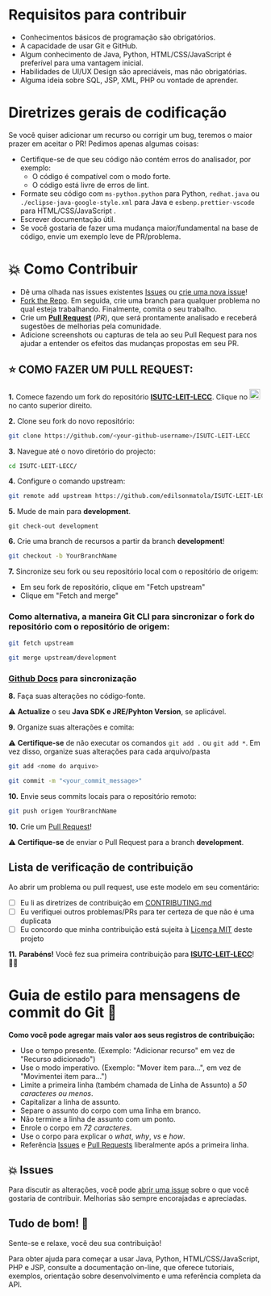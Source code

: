 # Requisitos para contribuir

- Conhecimentos básicos de programação são obrigatórios.
- A capacidade de usar Git e GitHub.
- Algum conhecimento de Java, Python, HTML/CSS/JavaScript é preferível para uma vantagem inicial.
- Habilidades de UI/UX Design são apreciáveis, mas não obrigatórias.
- Alguma ideia sobre SQL, JSP, XML, PHP ou vontade de aprender.

# Diretrizes gerais de codificação

Se você quiser adicionar um recurso ou corrigir um bug, teremos o maior prazer em aceitar o PR! Pedimos apenas algumas coisas:

- Certifique-se de que seu código não contém erros do analisador, por exemplo:
   - O código é compatível com o modo forte.
   - O código está livre de erros de lint.
- Formate seu código com `ms-python.python` para Python, `redhat.java` ou `./eclipse-java-google-style.xml` para Java e `esbenp.prettier-vscode` para HTML/CSS/JavaScript .
- Escrever documentação útil.
- Se você gostaria de fazer uma mudança maior/fundamental na base de código, envie um exemplo leve de PR/problema.

# 💥 Como Contribuir

- Dê uma olhada nas issues existentes [Issues](https://github.com/edilsonmatola/ISUTC-LEIT-LECC/issues) ou [crie uma nova issue](https://github.com/edilsonmatola/ISUTC-LEIT-LECC/issues/new/choose)!
- [Fork the Repo](https://github.com/edilsonmatola/ISUTC-LEIT-LECC/fork). Em seguida, crie uma branch para qualquer problema no qual esteja trabalhando. Finalmente, comita o seu trabalho.
- Crie um **[Pull Request](https://github.com/edilsonmatola/ISUTC-LEIT-LECC/compare)** (_PR_), que será prontamente analisado e receberá sugestões de melhorias pela comunidade.
- Adicione screenshots ou capturas de tela ao seu Pull Request para nos ajudar a entender os efeitos das mudanças propostas em seu PR.

## ⭐ COMO FAZER UM PULL REQUEST:

**1.** Comece fazendo um fork do repositório [**ISUTC-LEIT-LECC**](https://github.com/edilsonmatola/ISUTC-LEIT-LECC). Clique no <a href="https://github.com/edilsonmatola/ISUTC-LEIT-LECC/fork"><img src="https://i.imgur.com/G4z1kEe.png" height="21 " width="21"></a> no canto superior direito.

**2.** Clone seu fork do novo repositório:

```bash
git clone https://github.com/<your-github-username>/ISUTC-LEIT-LECC
```

**3.** Navegue até o novo diretório do projecto:

```bash
cd ISUTC-LEIT-LECC/
```

**4.** Configure o comando upstream:

```bash
git remote add upstream https://github.com/edilsonmatola/ISUTC-LEIT-LECC.git
```

**5.** Mude de main para **development**.

```terminal
git check-out development
```

**6.** Crie uma branch de recursos a partir da branch **development**!

```bash
git checkout -b YourBranchName
```

**7.** Sincronize seu fork ou seu repositório local com o repositório de origem:

- Em seu fork de repositório, clique em "Fetch upstream"
- Clique em "Fetch and merge"

### Como alternativa, a maneira Git CLI para sincronizar o fork do repositório com o repositório de origem:

```bash
git fetch upstream
```

```bash
git merge upstream/development
```

### [Github Docs](https://docs.github.com/en/github/collaborating-with-pull-requests/addressing-merge-conflicts/reresolution-a-merge-conflict-on-github) para sincronização

**8.** Faça suas alterações no código-fonte.

⚠️ **Actualize** o seu **Java SDK e JRE/Pyhton Version**, se aplicável.

**9.** Organize suas alterações e comita:

⚠️ **Certifique-se** de não executar os comandos `git add .` ou `git add *`. Em vez disso, organize suas alterações para cada arquivo/pasta

```bash
git add <nome do arquivo>
```

```bash
git commit -m "<your_commit_message>"
```

**10.** Envie seus commits locais para o repositório remoto:

```bash
git push origem YourBranchName
```

**10.** Crie um [Pull Request](https://help.github.com/en/github/collaborating-with-issues-and-pull-requests/creating-a-pull-request)!

⚠️ **Certifique-se** de enviar o Pull Request para a branch **development**.

## Lista de verificação de contribuição

Ao abrir um problema ou pull request, use este modelo em seu comentário:

- [ ] Eu li as diretrizes de contribuição em [CONTRIBUTING.md](CONTRIBUTING.md)
- [ ] Eu verifiquei outros problemas/PRs para ter certeza de que não é uma duplicata
- [ ] Eu concordo que minha contribuição está sujeita à [Licença MIT](LICENSE.md) deste projeto

**11.** **Parabéns!** Você fez sua primeira contribuição para [**ISUTC-LEIT-LECC**](https://github.com/edilsonmatola/ISUTC-LEIT-LECC/graphs/contributors)! 🙌🏼

# Guia de estilo para mensagens de commit do Git :memo:

**Como você pode agregar mais valor aos seus registros de contribuição:**

- Use o tempo presente. (Exemplo: "Adicionar recurso" em vez de "Recurso adicionado")
- Use o modo imperativo. (Exemplo: "Mover item para...", em vez de "Movimentei item para...")
- Limite a primeira linha (também chamada de Linha de Assunto) a _50 caracteres ou menos_.
- Capitalizar a linha de assunto.
- Separe o assunto do corpo com uma linha em branco.
- Não termine a linha de assunto com um ponto.
- Enrole o corpo em _72 caracteres_.
- Use o corpo para explicar o _what_, _why_, _vs_ e _how_.
- Referência [Issues](https://github.com/edilsonmatola/ISUTC-LEIT-LECC/issues) e [Pull Requests](https://github.com/edilsonmatola/ISUTC-LEIT-LECC/pulls) liberalmente após a primeira linha.

## 💥 Issues

Para discutir as alterações, você pode [abrir uma issue](https://github.com/edilsonmatola/ISUTC-LEIT-LECC/issues/new/choose) sobre o que você gostaria de contribuir. Melhorias são sempre encorajadas e apreciadas.

## Tudo de bom! 🥇

Sente-se e relaxe, você deu sua contribuição!

Para obter ajuda para começar a usar Java, Python, HTML/CSS/JavaScript, PHP e JSP, consulte a documentação on-line, que oferece tutoriais, exemplos, orientação sobre desenvolvimento e uma referência completa da API.